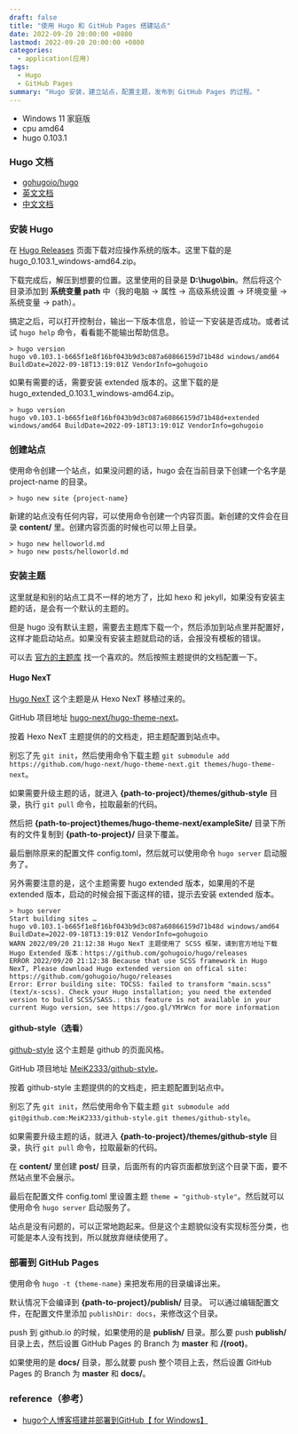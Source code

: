 ```yaml
---
draft: false
title: "使用 Hugo 和 GitHub Pages 搭建站点"
date: 2022-09-20 20:00:00 +0800
lastmod: 2022-09-20 20:00:00 +0800
categories:
  - application(应用)
tags:
  - Hugo
  - GitHub Pages
summary: "Hugo 安装，建立站点，配置主题，发布到 GitHub Pages 的过程。"
---
```


- Windows 11 家庭版
- cpu amd64
- hugo 0.103.1

### Hugo 文档

- [gohugoio/hugo](https://github.com/gohugoio/hugo)
- [英文文档](https://gohugo.io/)
- [中文文档](https://www.gohugo.org/)

### 安装 Hugo

在 [Hugo Releases](https://github.com/gohugoio/hugo/releases) 页面下载对应操作系统的版本。这里下载的是 hugo_0.103.1_windows-amd64.zip。

下载完成后，解压到想要的位置。这里使用的目录是 **D:\hugo\bin**。然后将这个目录添加到 **系统变量 path** 中（我的电脑 -> 属性 -> 高级系统设置 -> 环境变量 -> 系统变量 -> path）。

搞定之后，可以打开控制台，输出一下版本信息，验证一下安装是否成功。或者试试 `hugo help` 命令，看看能不能输出帮助信息。

```shell
> hugo version
hugo v0.103.1-b665f1e8f16bf043b9d3c087a60866159d71b48d windows/amd64 BuildDate=2022-09-18T13:19:01Z VendorInfo=gohugoio
```

如果有需要的话，需要安装 extended 版本的。这里下载的是 hugo_extended_0.103.1_windows-amd64.zip。

```shell
> hugo version
hugo v0.103.1-b665f1e8f16bf043b9d3c087a60866159d71b48d+extended windows/amd64 BuildDate=2022-09-18T13:19:01Z VendorInfo=gohugoio
```

### 创建站点

使用命令创建一个站点，如果没问题的话，hugo 会在当前目录下创建一个名字是 project-name 的目录。

```shell
> hugo new site {project-name}
```

新建的站点没有任何内容，可以使用命令创建一个内容页面。新创建的文件会在目录 **content/** 里。创建内容页面的时候也可以带上目录。

```shell
> hugo new helloworld.md
> hugo new posts/helloworld.md
```

### 安装主题

这里就是和别的站点工具不一样的地方了，比如 hexo 和 jekyll，如果没有安装主题的话，是会有一个默认的主题的。

但是 hugo 没有默认主题，需要去主题库下载一个，然后添加到站点里并配置好，这样才能启动站点。如果没有安装主题就启动的话，会报没有模板的错误。

可以去 [官方的主题库](https://themes.gohugo.io/) 找一个喜欢的。然后按照主题提供的文档配置一下。

#### Hugo NexT

[Hugo NexT](https://themes.gohugo.io/themes/hugo-theme-next) 这个主题是从 Hexo NexT 移植过来的。

GitHub 项目地址 [hugo-next/hugo-theme-next](https://github.com/hugo-next/hugo-theme-next)。

按着 Hexo NexT 主题提供的的文档走，把主题配置到站点中。

别忘了先 `git init`，然后使用命令下载主题 `git submodule add https://github.com/hugo-next/hugo-theme-next.git themes/hugo-theme-next`。

如果需要升级主题的话，就进入 **{path-to-project}/themes/github-style** 目录，执行 `git pull` 命令，拉取最新的代码。

然后把 **{path-to-project}themes/hugo-theme-next/exampleSite/** 目录下所有的文件复制到 **{path-to-project}/** 目录下覆盖。

最后删除原来的配置文件 config.toml，然后就可以使用命令 `hugo server` 启动服务了。

另外需要注意的是，这个主题需要 hugo extended 版本，如果用的不是 extended 版本，启动的时候会报下面这样的错，提示去安装 extended 版本。

```shell
> hugo server
Start building sites …
hugo v0.103.1-b665f1e8f16bf043b9d3c087a60866159d71b48d windows/amd64 BuildDate=2022-09-18T13:19:01Z VendorInfo=gohugoio
WARN 2022/09/20 21:12:38 Hugo NexT 主题使用了 SCSS 框架，请到官方地址下载 Hugo Extended 版本：https://github.com/gohugoio/hugo/releases
ERROR 2022/09/20 21:12:38 Because that use SCSS framework in Hugo NexT, Please download Hugo extended version on offical site: https://github.com/gohugoio/hugo/releases
Error: Error building site: TOCSS: failed to transform "main.scss" (text/x-scss). Check your Hugo installation; you need the extended version to build SCSS/SASS.: this feature is not available in your current Hugo version, see https://goo.gl/YMrWcn for more information
```

#### github-style（选看）

[github-style](https://themes.gohugo.io/themes/github-style/) 这个主题是 github 的页面风格。

GitHub 项目地址 [MeiK2333/github-style](https://github.com/MeiK2333/github-style)。

按着 github-style 主题提供的的文档走，把主题配置到站点中。

别忘了先 `git init`，然后使用命令下载主题 `git submodule add git@github.com:MeiK2333/github-style.git themes/github-style`。

如果需要升级主题的话，就进入 **{path-to-project}/themes/github-style** 目录，执行 `git pull` 命令，拉取最新的代码。

在 **content/** 里创建 **post/** 目录，后面所有的内容页面都放到这个目录下面，要不然站点里不会展示。

最后在配置文件 config.toml 里设置主题 `theme = "github-style"`。然后就可以使用命令 `hugo server` 启动服务了。

站点是没有问题的，可以正常地跑起来。但是这个主题貌似没有实现标签分类，也可能是本人没有找到，所以就放弃继续使用了。

### 部署到 GitHub Pages

使用命令 `hugo -t {theme-name}` 来把发布用的目录编译出来。 

默认情况下会编译到 **{path-to-project}/publish/** 目录。 可以通过编辑配置文件，在配置文件里添加 `publishDir: docs`，来修改这个目录。

push 到 github.io 的时候，如果使用的是 **publish/** 目录。那么要 push **publish/** 目录上去，然后设置 GitHub Pages 的 Branch 为 **master** 和 **/(root)**。

如果使用的是 **docs/** 目录，那么就要 push 整个项目上去，然后设置 GitHub Pages 的 Branch 为 **master** 和 **docs/**。

### reference（参考）

- [hugo个人博客搭建并部署到GitHub【 for Windows】](https://www.jianshu.com/p/cc73559fea2c)
